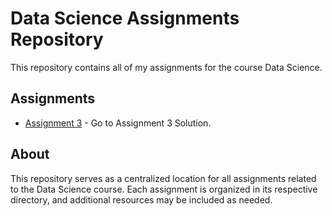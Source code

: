 # Data Science Assignments Repository

This repository contains all of my assignments for the course Data Science.

## Assignments

- [Assignment 3](assignment3/) - Go to Assignment 3 Solution.


## About

This repository serves as a centralized location for all assignments related to the Data Science course. Each assignment is organized in its respective directory, and additional resources may be included as needed.
